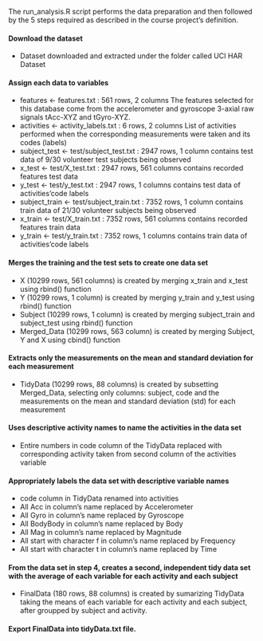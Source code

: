 The run_analysis.R script performs the data preparation and then followed by the 5 steps required as described in the course project’s definition.

#### Download the dataset
* Dataset downloaded and extracted under the folder called UCI HAR Dataset

#### Assign each data to variables
* features <- features.txt : 561 rows, 2 columns
  The features selected for this database come from the accelerometer and gyroscope 3-axial raw signals tAcc-XYZ and tGyro-XYZ.
* activities <- activity_labels.txt : 6 rows, 2 columns
  List of activities performed when the corresponding measurements were taken and its codes (labels)
* subject_test <- test/subject_test.txt : 2947 rows, 1 column
  contains test data of 9/30 volunteer test subjects being observed
* x_test <- test/X_test.txt : 2947 rows, 561 columns
  contains recorded features test data
* y_test <- test/y_test.txt : 2947 rows, 1 columns
  contains test data of activities’code labels
* subject_train <- test/subject_train.txt : 7352 rows, 1 column
  contains train data of 21/30 volunteer subjects being observed
* x_train <- test/X_train.txt : 7352 rows, 561 columns
  contains recorded features train data
* y_train <- test/y_train.txt : 7352 rows, 1 columns
  contains train data of activities’code labels

#### Merges the training and the test sets to create one data set
* X (10299 rows, 561 columns) is created by merging x_train and x_test using rbind() function
* Y (10299 rows, 1 column) is created by merging y_train and y_test using rbind() function
* Subject (10299 rows, 1 column) is created by merging subject_train and subject_test using rbind() function
* Merged_Data (10299 rows, 563 column) is created by merging Subject, Y and X using cbind() function

#### Extracts only the measurements on the mean and standard deviation for each measurement
* TidyData (10299 rows, 88 columns) is created by subsetting Merged_Data, selecting only columns: subject, code and the measurements on the mean and standard deviation (std) for each measurement

#### Uses descriptive activity names to name the activities in the data set
* Entire numbers in code column of the TidyData replaced with corresponding activity taken from second column of the activities variable

#### Appropriately labels the data set with descriptive variable names
* code column in TidyData renamed into activities
* All Acc in column’s name replaced by Accelerometer
* All Gyro in column’s name replaced by Gyroscope
* All BodyBody in column’s name replaced by Body
* All Mag in column’s name replaced by Magnitude
* All start with character f in column’s name replaced by Frequency
* All start with character t in column’s name replaced by Time

#### From the data set in step 4, creates a second, independent tidy data set with the average of each variable for each activity and each subject
* FinalData (180 rows, 88 columns) is created by sumarizing TidyData taking the means of each variable for each activity and each subject, after groupped by subject and activity.
#### Export FinalData into tidyData.txt file.
